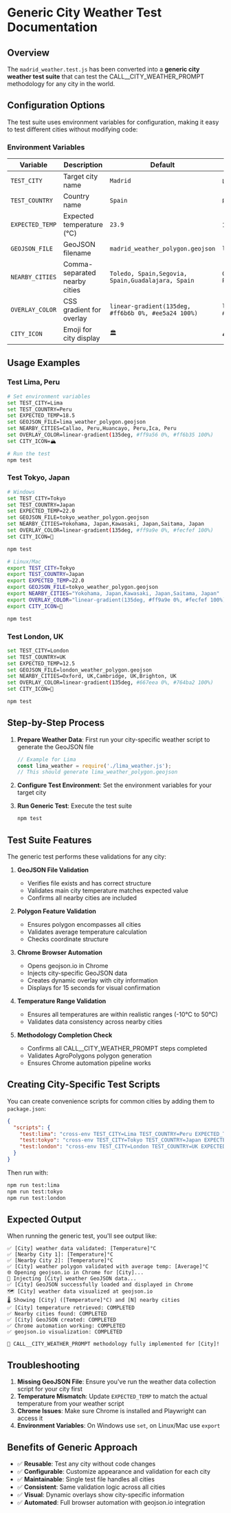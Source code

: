 # Generic City Weather Test Documentation

## Overview

The `madrid_weather.test.js` has been converted into a **generic city weather test suite** that can test the CALL__CITY_WEATHER_PROMPT methodology for any city in the world.

## Configuration Options

The test suite uses environment variables for configuration, making it easy to test different cities without modifying code:

### Environment Variables

| Variable | Description | Default | Example |
|----------|-------------|---------|---------|
| `TEST_CITY` | Target city name | `Madrid` | `Lima`, `Tokyo`, `London` |
| `TEST_COUNTRY` | Country name | `Spain` | `Peru`, `Japan`, `UK` |
| `EXPECTED_TEMP` | Expected temperature (°C) | `23.9` | `18.5`, `12.0`, `25.8` |
| `GEOJSON_FILE` | GeoJSON filename | `madrid_weather_polygon.geojson` | `lima_weather_polygon.geojson` |
| `NEARBY_CITIES` | Comma-separated nearby cities | `Toledo, Spain,Segovia, Spain,Guadalajara, Spain` | `Callao, Peru,Huancayo, Peru,Ica, Peru` |
| `OVERLAY_COLOR` | CSS gradient for overlay | `linear-gradient(135deg, #ff6b6b 0%, #ee5a24 100%)` | `linear-gradient(135deg, #4facfe 0%, #00f2fe 100%)` |
| `CITY_ICON` | Emoji for city display | `🏛️` | `🏔️`, `🌸`, `🏰` |

## Usage Examples

### Test Lima, Peru

```bash
# Set environment variables
set TEST_CITY=Lima
set TEST_COUNTRY=Peru
set EXPECTED_TEMP=18.5
set GEOJSON_FILE=lima_weather_polygon.geojson
set NEARBY_CITIES=Callao, Peru,Huancayo, Peru,Ica, Peru
set OVERLAY_COLOR=linear-gradient(135deg, #ff9a56 0%, #ff6b35 100%)
set CITY_ICON=🏔️

# Run the test
npm test
```

### Test Tokyo, Japan

```bash
# Windows
set TEST_CITY=Tokyo
set TEST_COUNTRY=Japan
set EXPECTED_TEMP=22.0
set GEOJSON_FILE=tokyo_weather_polygon.geojson
set NEARBY_CITIES=Yokohama, Japan,Kawasaki, Japan,Saitama, Japan
set OVERLAY_COLOR=linear-gradient(135deg, #ff9a9e 0%, #fecfef 100%)
set CITY_ICON=🌸

npm test

# Linux/Mac
export TEST_CITY=Tokyo
export TEST_COUNTRY=Japan
export EXPECTED_TEMP=22.0
export GEOJSON_FILE=tokyo_weather_polygon.geojson
export NEARBY_CITIES="Yokohama, Japan,Kawasaki, Japan,Saitama, Japan"
export OVERLAY_COLOR="linear-gradient(135deg, #ff9a9e 0%, #fecfef 100%)"
export CITY_ICON=🌸

npm test
```

### Test London, UK

```bash
set TEST_CITY=London
set TEST_COUNTRY=UK
set EXPECTED_TEMP=12.5
set GEOJSON_FILE=london_weather_polygon.geojson
set NEARBY_CITIES=Oxford, UK,Cambridge, UK,Brighton, UK
set OVERLAY_COLOR=linear-gradient(135deg, #667eea 0%, #764ba2 100%)
set CITY_ICON=🏰

npm test
```

## Step-by-Step Process

1. **Prepare Weather Data**: First run your city-specific weather script to generate the GeoJSON file
   ```javascript
   // Example for Lima
   const lima_weather = require('./lima_weather.js');
   // This should generate lima_weather_polygon.geojson
   ```

2. **Configure Test Environment**: Set the environment variables for your target city

3. **Run Generic Test**: Execute the test suite
   ```bash
   npm test
   ```

## Test Suite Features

The generic test performs these validations for any city:

1. **GeoJSON File Validation**
   - Verifies file exists and has correct structure
   - Validates main city temperature matches expected value
   - Confirms all nearby cities are included

2. **Polygon Feature Validation**
   - Ensures polygon encompasses all cities
   - Validates average temperature calculation
   - Checks coordinate structure

3. **Chrome Browser Automation**
   - Opens geojson.io in Chrome
   - Injects city-specific GeoJSON data
   - Creates dynamic overlay with city information
   - Displays for 15 seconds for visual confirmation

4. **Temperature Range Validation**
   - Ensures all temperatures are within realistic ranges (-10°C to 50°C)
   - Validates data consistency across nearby cities

5. **Methodology Completion Check**
   - Confirms all CALL__CITY_WEATHER_PROMPT steps completed
   - Validates AgroPolygons polygon generation
   - Ensures Chrome automation pipeline works

## Creating City-Specific Test Scripts

You can create convenience scripts for common cities by adding them to `package.json`:

```json
{
  "scripts": {
    "test:lima": "cross-env TEST_CITY=Lima TEST_COUNTRY=Peru EXPECTED_TEMP=18.5 GEOJSON_FILE=lima_weather_polygon.geojson NEARBY_CITIES=\"Callao, Peru,Huancayo, Peru,Ica, Peru\" OVERLAY_COLOR=\"linear-gradient(135deg, #ff9a56 0%, #ff6b35 100%)\" CITY_ICON=🏔️ npm test",
    "test:tokyo": "cross-env TEST_CITY=Tokyo TEST_COUNTRY=Japan EXPECTED_TEMP=22.0 GEOJSON_FILE=tokyo_weather_polygon.geojson NEARBY_CITIES=\"Yokohama, Japan,Kawasaki, Japan,Saitama, Japan\" OVERLAY_COLOR=\"linear-gradient(135deg, #ff9a9e 0%, #fecfef 100%)\" CITY_ICON=🌸 npm test",
    "test:london": "cross-env TEST_CITY=London TEST_COUNTRY=UK EXPECTED_TEMP=12.5 GEOJSON_FILE=london_weather_polygon.geojson NEARBY_CITIES=\"Oxford, UK,Cambridge, UK,Brighton, UK\" OVERLAY_COLOR=\"linear-gradient(135deg, #667eea 0%, #764ba2 100%)\" CITY_ICON=🏰 npm test"
  }
}
```

Then run with:
```bash
npm run test:lima
npm run test:tokyo
npm run test:london
```

## Expected Output

When running the generic test, you'll see output like:

```
✅ [City] weather data validated: [Temperature]°C
✅ [Nearby City 1]: [Temperature]°C
✅ [Nearby City 2]: [Temperature]°C
✅ [City] weather polygon validated with average temp: [Average]°C
🌐 Opening geojson.io in Chrome for [City]...
📄 Injecting [City] weather GeoJSON data...
✅ [City] GeoJSON successfully loaded and displayed in Chrome
🗺️ [City] weather data visualized at geojson.io
🌡️ Showing [City] ([Temperature]°C) and [N] nearby cities
✅ [City] temperature retrieved: COMPLETED
✅ Nearby cities found: COMPLETED
✅ [City] GeoJSON created: COMPLETED
✅ Chrome automation working: COMPLETED
✅ geojson.io visualization: COMPLETED

🎉 CALL__CITY_WEATHER_PROMPT methodology fully implemented for [City]!
```

## Troubleshooting

1. **Missing GeoJSON File**: Ensure you've run the weather data collection script for your city first
2. **Temperature Mismatch**: Update `EXPECTED_TEMP` to match the actual temperature from your weather script
3. **Chrome Issues**: Make sure Chrome is installed and Playwright can access it
4. **Environment Variables**: On Windows use `set`, on Linux/Mac use `export`

## Benefits of Generic Approach

- ✅ **Reusable**: Test any city without code changes
- ✅ **Configurable**: Customize appearance and validation for each city
- ✅ **Maintainable**: Single test file handles all cities
- ✅ **Consistent**: Same validation logic across all cities
- ✅ **Visual**: Dynamic overlays show city-specific information
- ✅ **Automated**: Full browser automation with geojson.io integration
